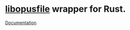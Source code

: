 # [libopusfile](http://www.opus-codec.org) wrapper for Rust.

[Documentation](http://jpernst.github.io/opusfile-rs)

